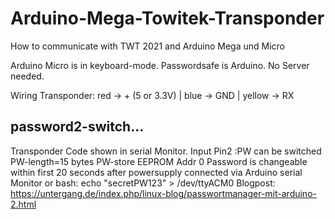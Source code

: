 # Arduino-Mega-Towitek-Transponder
How to communicate with TWT 2021  and Arduino Mega und Micro

Arduino Micro is in keyboard-mode.
Passwordsafe is Arduino. No Server needed.

Wiring Transponder: red -> + (5 or 3.3V) | blue -> GND | yellow -> RX

## password2-switch...
Transponder Code shown in  serial Monitor.
Input Pin2 :PW can be switched
PW-length=15 bytes 
PW-store EEPROM Addr 0
Password is changeable within first 20 seconds after powersupply connected via Arduino serial Monitor or bash: echo "secretPW123" > /dev/ttyACM0
Blogpost: https://untergang.de/index.php/linux-blog/passwortmanager-mit-arduino-2.html

